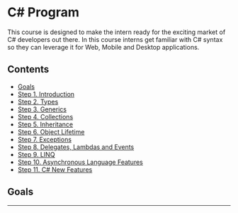 # C# Program <!-- omit in toc -->

This course is designed to make the intern ready for the exciting market of C# developers out there. In this course interns get familiar with C# syntax so they can leverage it for Web, Mobile and Desktop applications.

## Contents <!-- omit in toc -->
- [Goals](#Goals)
- [Step 1. Introduction](01-Introduction.md)
- [Step 2. Types](02-Types.md)
- [Step 3. Generics](03-Generics.md)
- [Step 4. Collections](04-Collections.md)
- [Step 5. Inheritance](05-Inheritance.md)
- [Step 6. Object Lifetime](06-Object-LifeTime.md)
- [Step 7. Exceptions](07-Exceptions.md)
- [Step 8. Delegates, Lambdas and Events](08-Delegates-Lambdas-Events.md)
- [Step 9. LINQ](09-LINQ.md)
- [Step 10. Asynchronous Language Features](10-Asynchronous-Language-Features.md)
- [Step 11. C# New Features](11-C#-New-Features.md)

## Goals

<hr/>
